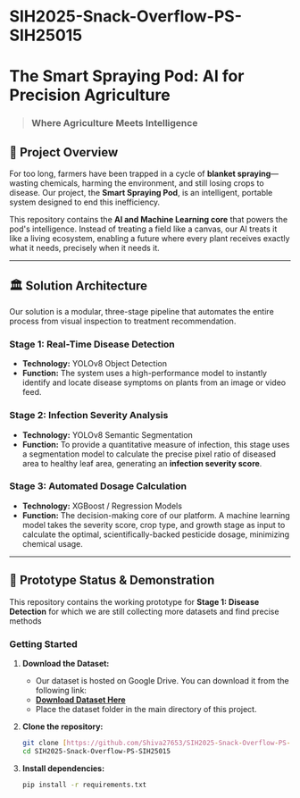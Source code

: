 # SIH2025-Snack-Overflow-PS-SIH25015
# The Smart Spraying Pod: AI for Precision Agriculture

> ### Where Agriculture Meets Intelligence

## 🌱 Project Overview

For too long, farmers have been trapped in a cycle of **blanket spraying**—wasting chemicals, harming the environment, and still losing crops to disease. Our project, the **Smart Spraying Pod**, is an intelligent, portable system designed to end this inefficiency.

This repository contains the **AI and Machine Learning core** that powers the pod's intelligence. Instead of treating a field like a canvas, our AI treats it like a living ecosystem, enabling a future where every plant receives exactly what it needs, precisely when it needs it.



---
## 🏛️ Solution Architecture

Our solution is a modular, three-stage pipeline that automates the entire process from visual inspection to treatment recommendation.

### **Stage 1: Real-Time Disease Detection**
-   **Technology:** YOLOv8 Object Detection
-   **Function:** The system uses a high-performance model to instantly identify and locate disease symptoms on plants from an image or video feed.

### **Stage 2: Infection Severity Analysis**
-   **Technology:** YOLOv8 Semantic Segmentation
-   **Function:** To provide a quantitative measure of infection, this stage uses a segmentation model to calculate the precise pixel ratio of diseased area to healthy leaf area, generating an **infection severity score**.

### **Stage 3: Automated Dosage Calculation**
-   **Technology:** XGBoost / Regression Models
-   **Function:** The decision-making core of our platform. A machine learning model takes the severity score, crop type, and growth stage as input to calculate the optimal, scientifically-backed pesticide dosage, minimizing chemical usage.

---
## 🚀 Prototype Status & Demonstration

This repository contains the working prototype for **Stage 1: Disease Detection** for which we are still collecting more datasets and find precise methods 

### **Getting Started**

1.  **Download the Dataset:**
    -   Our dataset is hosted on Google Drive. You can download it from the following link:
    -   [**Download Dataset Here**](https://drive.google.com/drive/folders/1BogtnOm1ljRBWuJqJ32nC4DsVWYyDwSn?usp=sharing)
    -   Place the dataset folder in the main directory of this project.

2.  **Clone the repository:**
    ```bash
    git clone [https://github.com/Shiva27653/SIH2025-Snack-Overflow-PS-SIH25015.git](https://github.com/Shiva27653/SIH2025-Snack-Overflow-PS-SIH25015.git)
    cd SIH2025-Snack-Overflow-PS-SIH25015
    ```
3.  **Install dependencies:**
    ```bash
    pip install -r requirements.txt
    ```
